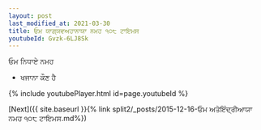 ```yaml
---
layout: post
last_modified_at: 2021-03-30
title: ਓਮ ਯਾਗ੍ਯਵਅਹਾਨਾਯਾ ਨਮਹ ੧੦੮ ਟਾਇਮਸ
youtubeId: Gvzk-6LJ8Sk
---
```

 
 
 ਓਮ ਨਿਧਾਏ ਨਮਹ  
 
 -  ਖਜਾਨਾ ਕੌਣ ਹੈ 
 
  
 
  
 
 
 
 
 
 


{% include youtubePlayer.html id=page.youtubeId %}
 
[Next]({{ site.baseurl }}{% link  split2/_posts/2015-12-16-ਓਮ ਅਤੇਇੰਦ੍ਰੀਆਯਾ ਨਮਹ ੧੦੮ ਟਾਇਮਸ.md%})
 
